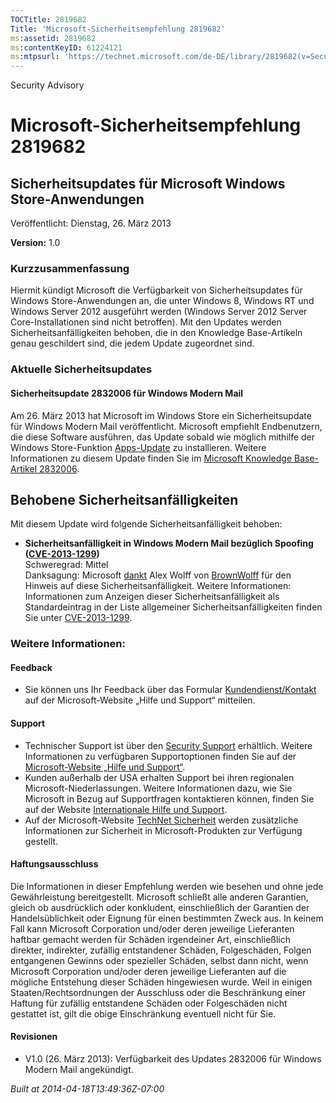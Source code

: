 ```yaml
---
TOCTitle: 2819682
Title: 'Microsoft-Sicherheitsempfehlung 2819682'
ms:assetid: 2819682
ms:contentKeyID: 61224121
ms:mtpsurl: 'https://technet.microsoft.com/de-DE/library/2819682(v=Security.10)'
---
```


Security Advisory

Microsoft-Sicherheitsempfehlung 2819682
=======================================

Sicherheitsupdates für Microsoft Windows Store-Anwendungen
----------------------------------------------------------

Veröffentlicht: Dienstag, 26. März 2013

**Version:** 1.0

### Kurzzusammenfassung

Hiermit kündigt Microsoft die Verfügbarkeit von Sicherheitsupdates für Windows Store-Anwendungen an, die unter Windows 8, Windows RT und Windows Server 2012 ausgeführt werden (Windows Server 2012 Server Core-Installationen sind nicht betroffen). Mit den Updates werden Sicherheitsanfälligkeiten behoben, die in den Knowledge Base-Artikeln genau geschildert sind, die jedem Update zugeordnet sind.

### Aktuelle Sicherheitsupdates

#### Sicherheitsupdate 2832006 für Windows Modern Mail

Am 26. März 2013 hat Microsoft im Windows Store ein Sicherheitsupdate für Windows Modern Mail veröffentlicht. Microsoft empfiehlt Endbenutzern, die diese Software ausführen, das Update sobald wie möglich mithilfe der Windows Store-Funktion [Apps-Update](https://technet.microsoft.com/de-DE/library/updates(v=Security.10)) zu installieren. Weitere Informationen zu diesem Update finden Sie im [Microsoft Knowledge Base-Artikel 2832006](https://support.microsoft.com/kb/2832006).

Behobene Sicherheitsanfälligkeiten
----------------------------------

Mit diesem Update wird folgende Sicherheitsanfälligkeit behoben:

-   **Sicherheitsanfälligkeit in Windows Modern Mail bezüglich Spoofing (**[**CVE-2013-1299**](https://www.cve.mitre.org/cgi-bin/cvename.cgi?name=cve-2013-1299)**)**  
    Schweregrad: Mittel  
    Danksagung: Microsoft [dankt](https://www.microsoft.com/germany/technet/sicherheit/bulletins/policy.mspx) Alex Wolff von [BrownWolff](https://www.brownwolff.co.uk) für den Hinweis auf diese Sicherheitsanfälligkeit.
    Weitere Informationen: Informationen zum Anzeigen dieser Sicherheitsanfälligkeit als Standardeintrag in der Liste allgemeiner Sicherheitsanfälligkeiten finden Sie unter [CVE-2013-1299](https://www.cve.mitre.org/cgi-bin/cvename.cgi?name=cve-2013-1299).

### Weitere Informationen:

#### Feedback

-   Sie können uns Ihr Feedback über das Formular [Kundendienst/Kontakt](https://support.microsoft.com/common/survey.aspx?scid=sw;en;1257&showpage=1&ws=technet&sd=tech) auf der Microsoft-Website „Hilfe und Support“ mitteilen.

#### Support

-   Technischer Support ist über den [Security Support](https://go.microsoft.com/fwlink/?linkid=21131) erhältlich. Weitere Informationen zu verfügbaren Supportoptionen finden Sie auf der [Microsoft-Website „Hilfe und Support“](https://support.microsoft.com/).
-   Kunden außerhalb der USA erhalten Support bei ihren regionalen Microsoft-Niederlassungen. Weitere Informationen dazu, wie Sie Microsoft in Bezug auf Supportfragen kontaktieren können, finden Sie auf der Website [Internationale Hilfe und Support](https://go.microsoft.com/fwlink/?linkid=21155).
-   Auf der Microsoft-Website [TechNet Sicherheit](https://technet.microsoft.com/de-de/security/default.aspx) werden zusätzliche Informationen zur Sicherheit in Microsoft-Produkten zur Verfügung gestellt.

#### Haftungsausschluss

Die Informationen in dieser Empfehlung werden wie besehen und ohne jede Gewährleistung bereitgestellt. Microsoft schließt alle anderen Garantien, gleich ob ausdrücklich oder konkludent, einschließlich der Garantien der Handelsüblichkeit oder Eignung für einen bestimmten Zweck aus. In keinem Fall kann Microsoft Corporation und/oder deren jeweilige Lieferanten haftbar gemacht werden für Schäden irgendeiner Art, einschließlich direkter, indirekter, zufällig entstandener Schäden, Folgeschäden, Folgen entgangenen Gewinns oder spezieller Schäden, selbst dann nicht, wenn Microsoft Corporation und/oder deren jeweilige Lieferanten auf die mögliche Entstehung dieser Schäden hingewiesen wurde. Weil in einigen Staaten/Rechtsordnungen der Ausschluss oder die Beschränkung einer Haftung für zufällig entstandene Schäden oder Folgeschäden nicht gestattet ist, gilt die obige Einschränkung eventuell nicht für Sie.

#### Revisionen

-   V1.0 (26. März 2013): Verfügbarkeit des Updates 2832006 für Windows Modern Mail angekündigt.

*Built at 2014-04-18T13:49:36Z-07:00*
